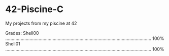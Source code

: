 # 42-Piscine-C
My projects from my piscine at 42

Grades:
Shell00   ..................................................................................................................   100%
Shell01   ..................................................................................................................   100%
